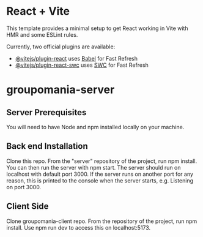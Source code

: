 # React + Vite

This template provides a minimal setup to get React working in Vite with HMR and some ESLint rules.

Currently, two official plugins are available:

- [@vitejs/plugin-react](https://github.com/vitejs/vite-plugin-react/blob/main/packages/plugin-react/README.md) uses [Babel](https://babeljs.io/) for Fast Refresh
- [@vitejs/plugin-react-swc](https://github.com/vitejs/vite-plugin-react-swc) uses [SWC](https://swc.rs/) for Fast Refresh
# groupomania-server

## Server Prerequisites

You will need to have Node and npm installed locally on your machine. 

## Back end Installation 

Clone this repo. From the "server" repository of the project, run npm install. You can then run the server with npm start. The server should run on localhost with default port 3000. If the server runs on another port for any reason, this is printed to the console when the server starts, e.g. Listening on port 3000.

## Client Side

Clone groupomania-client repo. From the repository of the project, run npm install. Use npm run dev to access this on localhost:5173.
